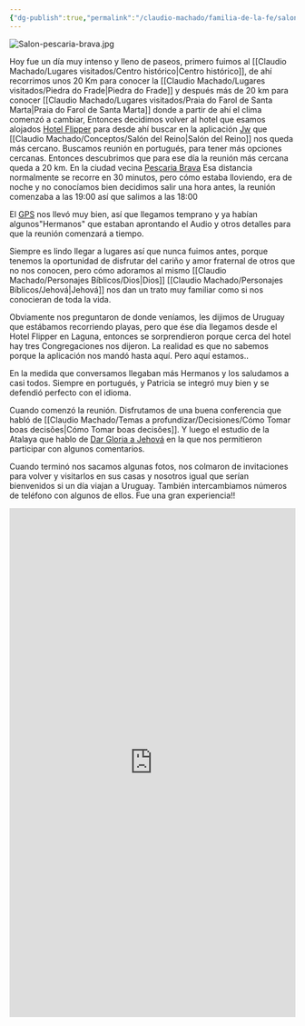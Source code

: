```yaml
---
{"dg-publish":true,"permalink":"/claudio-machado/familia-de-la-fe/salon-del-reino-pescaria-brava/"}
---
```


![Salon-pescaria-brava.jpg](/img/user/Personal/Im%C3%A1genes/Salon-pescaria-brava.jpg) 

Hoy fue un día muy intenso y lleno de paseos, primero fuimos al [[Claudio Machado/Lugares visitados/Centro histórico\|Centro histórico]], de ahí recorrimos unos 20 Km para conocer la [[Claudio Machado/Lugares visitados/Piedra do Frade\|Piedra do Frade]] y después más de 20 km para conocer [[Claudio Machado/Lugares visitados/Praia do Farol de Santa Marta\|Praia do Farol de Santa Marta]] donde a partir de ahí el clima comenzó a cambiar, Entonces decidimos volver al hotel que esamos alojados [Hotel Flipper](https://maps.app.goo.gl/FzJrg688yku6ZBEe7) para desde ahí buscar en la aplicación [Jw](https://play.google.com/store/apps/details?id=org.jw.jwlibrary.mobile) que [[Claudio Machado/Conceptos/Salón del Reino\|Salón del Reino]] nos queda más cercano. Buscamos reunión en portugués, para tener más opciones cercanas. Entonces descubrimos que para ese día la reunión más cercana queda a 20 km. En la ciudad vecina [Pescaria Brava](https://maps.app.goo.gl/hrjPhcoamxV5VkzX9) 
Esa distancia normalmente se recorre en 30 minutos, pero cómo estaba lloviendo, era de noche y no conocíamos bien decidimos salir una hora antes, la reunión comenzaba a las 19:00 así que salimos a las 18:00

El [GPS](https://play.google.com/store/apps/details?id=com.waze) nos llevó muy bien, así que llegamos temprano y ya habían algunos"Hermanos" que estaban aprontando el Audio y otros detalles para que la reunión comenzará a tiempo.

Siempre es lindo llegar a lugares así que nunca fuimos antes, porque tenemos la oportunidad de disfrutar del cariño y amor fraternal de otros que no nos conocen, pero cómo adoramos al mismo [[Claudio Machado/Personajes Bíblicos/Dios\|Dios]] [[Claudio Machado/Personajes Bíblicos/Jehová\|Jehová]]  nos dan un trato muy familiar como si nos conocieran de toda la vida.

Obviamente nos preguntaron de donde veníamos, les dijimos de Uruguay que estábamos recorriendo playas, pero que ése día llegamos desde el Hotel Flipper en Laguna, entonces se sorprendieron porque cerca del hotel hay tres Congregaciones nos dijeron.
La realidad es que no sabemos porque la aplicación nos mandó hasta aquí. Pero aquí estamos..

En la medida que conversamos llegaban más Hermanos y los saludamos a casi todos. Siempre en portugués, y Patricia se integró muy bien y se defendió perfecto con el idioma.

Cuando comenzó la reunión. Disfrutamos de una buena conferencia que habló de [[Claudio Machado/Temas a profundizar/Decisiones/Cómo Tomar boas decisões\|Cómo Tomar boas decisões]]. Y luego el estudio de la Atalaya que hablo de [Dar Gloria a Jehová](https://wol.jw.org/es/wol/d/r4/lp-s/2025240) en la que nos permitieron participar con algunos comentarios.

Cuando terminó nos sacamos algunas fotos, nos colmaron de invitaciones para volver y visitarlos en sus casas y nosotros igual que serían bienvenidos si un día viajan a Uruguay. También intercambiamos números de teléfono con algunos de ellos. Fue una gran experiencia!!

<div style="position: relative; width: 100%; padding-bottom: 177.78%; height: 0; overflow: hidden;">
  <iframe 
    style="position: absolute; top: 0; left: 0; width: 100%; height: 100%;" 
    src="https://youtube.com/embed/TALzdd2NTGc" 
    frameborder="0" allowfullscreen>
  </iframe>
</div>


